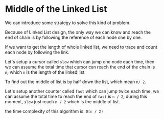 # Middle of the Linked List

We can introduce some strategy to solve this kind of problem.

Because of Linked List design,
the only way we can know and reach the end of chain
is by following the reference of each node one by one.

If we want to get the length of whole linked list,
we need to trace and count each node by following the link.

Let's setup a cursor called `slow` which can jump one node each time,
then we can assume
the total time that cursor can reach the end of the chain is `n`,
which `n` is the length of the linked list.

To find out the middle of list is by half down the list, which mean `n/ 2`.

Let's setup another counter called `fast` which can jump twice each time,
we can assume the total time to reach the end of `fast` is `n / 2`,
during this moment, `slow` just reach `n / 2` which is the middle of list.

the time complexity of this algorithm is: `O(n / 2)`
